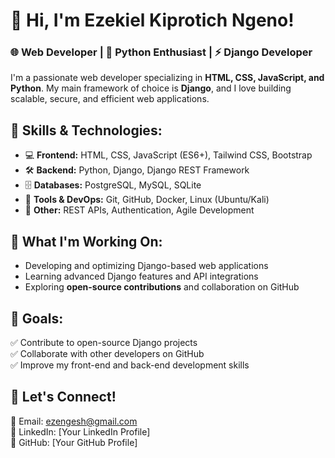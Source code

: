 # 👋 Hi, I'm Ezekiel Kiprotich Ngeno!

### 🌐 Web Developer | 🐍 Python Enthusiast | ⚡ Django Developer

I'm a passionate web developer specializing in **HTML, CSS, JavaScript, and Python**. My main framework of choice is **Django**, and I love building scalable, secure, and efficient web applications.

## 🚀 Skills & Technologies:
- 💻 **Frontend:** HTML, CSS, JavaScript (ES6+), Tailwind CSS, Bootstrap  
- 🛠️ **Backend:** Python, Django, Django REST Framework  
- 🗄️ **Databases:** PostgreSQL, MySQL, SQLite  
- 🔧 **Tools & DevOps:** Git, GitHub, Docker, Linux (Ubuntu/Kali)  
- 📌 **Other:** REST APIs, Authentication, Agile Development  

## 🌟 What I'm Working On:
- Developing and optimizing Django-based web applications  
- Learning advanced Django features and API integrations  
- Exploring **open-source contributions** and collaboration on GitHub  

## 📌 Goals:
✅ Contribute to open-source Django projects  
✅ Collaborate with other developers on GitHub  
✅ Improve my front-end and back-end development skills  

## 🔗 Let's Connect!
📧 Email: ezengesh@gmail.com  
💼 LinkedIn: [Your LinkedIn Profile]  
🚀 GitHub: [Your GitHub Profile]  
